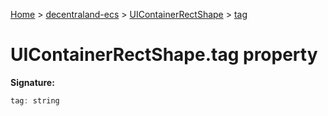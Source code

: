 [Home](./index) &gt; [decentraland-ecs](./decentraland-ecs.md) &gt; [UIContainerRectShape](./decentraland-ecs.uicontainerrectshape.md) &gt; [tag](./decentraland-ecs.uicontainerrectshape.tag.md)

# UIContainerRectShape.tag property


**Signature:**
```javascript
tag: string
```
